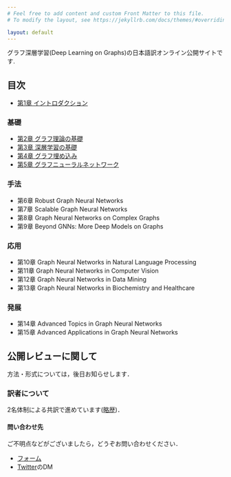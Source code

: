 ```yaml
---
# Feel free to add content and custom Front Matter to this file.
# To modify the layout, see https://jekyllrb.com/docs/themes/#overriding-theme-defaults

layout: default
---
```


グラフ深層学習(Deep Learning on Graphs)の日本語訳オンライン公開サイトです.

## 目次
- [第1章 イントロダクション](./chapters/chap1/chap1.md)
### 基礎
- [第2章 グラフ理論の基礎](./chapters/chap2/chap2.md)
- [第3章 深層学習の基礎](./chapters/chap3/chap3.md)
- [第4章 グラフ埋め込み](./chapters/chap4/chap4.md)
- [第5章 グラフニューラルネットワーク](./chapters/chap4/chap5.md)
### 手法
- 第6章 Robust Graph Neural Networks
- 第7章 Scalable Graph Neural Networks
- 第8章 Graph Neural Networks on Complex Graphs
- 第9章 Beyond GNNs: More Deep Models on Graphs
### 応用
- 第10章 Graph Neural Networks in Natural Language Processing
- 第11章 Graph Neural Networks in Computer Vision
- 第12章 Graph Neural Networks in Data Mining
- 第13章 Graph Neural Networks in Biochemistry and Healthcare
### 発展
- 第14章 Advanced Topics in Graph Neural Networks
- 第15章 Advanced Applications in Graph Neural Networks

## 公開レビューに関して
方法・形式については，後日お知らせします．

### 訳者について
2名体制による共訳で進めています([略歴](./bio.markdown))．

#### 問い合わせ先
ご不明点などがございましたら，どうぞお問い合わせください．
- [フォーム](https://docs.google.com/forms/d/e/1FAIpQLSflcB2NN6H8tToXWLhrRWX3IonWJEC6SY5X3b8l-UBUJkvTyw/viewform?usp=sf_link)
- [Twitter](https://twitter.com/deepL_on_graphs)のDM

